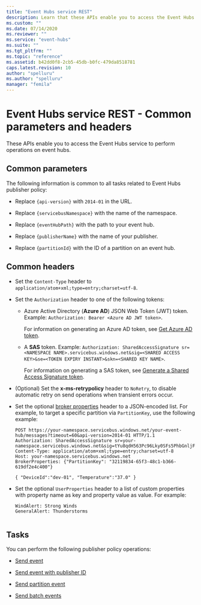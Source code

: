 ```yaml
---
title: "Event Hubs service REST"
description: Learn that these APIs enable you to access the Event Hubs service to perform operations on event hubs.
ms.custom: ""
ms.date: 07/14/2020
ms.reviewer: ""
ms.service: "event-hubs"
ms.suite: ""
ms.tgt_pltfrm: ""
ms.topic: "reference"
ms.assetid: b42dd0f8-2cb5-45db-b0fc-479da8518781
caps.latest.revision: 10
author: "spelluru"
ms.author: "spelluru"
manager: "femila"
---
```


# Event Hubs service REST - Common parameters and headers
These APIs enable you to access the Event Hubs service to perform operations on event hubs.  
  
##  Common parameters
 The following information is common to all tasks related to Event Hubs publisher policy:  
  
-   Replace `{api-version}` with `2014-01` in the URL.  
  
-   Replace `{servicebusNamespace}` with the name of the namespace.  
  
-   Replace `{eventHubPath}` with the path to your event hub.  
  
-   Replace `{publisherName}` with the name of your publisher.  
  
-   Replace `{partitionId}` with the ID of a partition on an event hub.  


## Common headers  
-   Set the `Content-Type` header to `application/atom+xml;type=entry;charset=utf-8`.  
-   Set the `Authorization` header to one of the following tokens:
    - Azure Active Directory (**Azure AD**) JSON Web Token (JWT) token. Example: `Authorization: Bearer <Azure AD JWT token>`. 
        
        For information on generating an Azure AD token, see [Get Azure AD token](get-azure-active-directory-token.md).
    - A **SAS** token. Example: `Authorization: SharedAccessSignature sr=<NAMESPACE NAME>.servicebus.windows.net&sig=<SHARED ACCESS KEY>&se=<TOKEN EXPIRY INSTANT>&skn=<SHARED KEY NAME>`. 
    
        For information on generating a SAS token, see [Generate a Shared Access Signature token](generate-sas-token.md).
- (Optional) Set the **x-ms-retrypolicy** header to `NoRetry`, to disable automatic retry on send operations when transient errors occur.   
- Set the optional [broker properties](/rest/api/servicebus/message-headers-and-properties) header to a JSON-encoded list. For example, to target a specific partition via `PartitionKey`, use the following example:  
  
    ```  
    POST https://your-namespace.servicebus.windows.net/your-event-hub/messages?timeout=60&api-version=2014-01 HTTP/1.1  
    Authorization: SharedAccessSignature sr=your-namespace.servicebus.windows.net&sig=tYu8qdH563Pc96Lky0SFs5PhbGnljF7mLYQwCZmk9M0%3d&se=1403736877&skn=RootManageSharedAccessKey  
    Content-Type: application/atom+xml;type=entry;charset=utf-8  
    Host: your-namespace.servicebus.windows.net  
    BrokerProperties: {"PartitionKey": "32119834-65f3-48c1-b366-619df2e4c400"}  
  
    { "DeviceId":"dev-01", "Temperature":"37.0" }  
    ```  
  
-   Set the optional `UserProperties` header to a list of custom properties with property name as key and property value as value. For example:  
  
    ```  
    WindAlert: Strong Winds  
    GeneralAlert: Thunderstorms  
  
    ```  
  
## Tasks  
 You can perform the following publisher policy operations:  
  
-   [Send event](send-event.md)  
  
-   [Send event with publisher ID](send-event-with-publisher-id.md)  
  
-   [Send partition event](send-partition-event.md)  
  
-   [Send batch events](send-batch-events.md)
